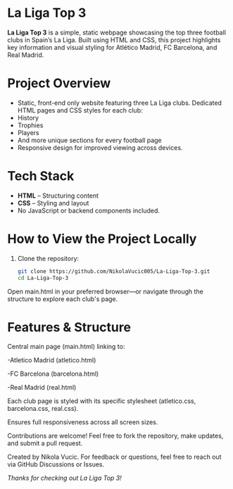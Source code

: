 # La Liga Top 3

**La Liga Top 3** is a simple, static webpage showcasing the top three football clubs in Spain’s La Liga. Built using HTML and CSS, this project highlights key information and visual styling for 
Atlético Madrid, FC Barcelona, and Real Madrid.

# Project Overview

- Static, front-end only website featuring three La Liga clubs.
Dedicated HTML pages and CSS styles for each club:
- History
- Trophies
- Players
- And more unique sections for every football page
- Responsive design for improved viewing across devices.

#  Tech Stack

- **HTML** – Structuring content
- **CSS** – Styling and layout 
- No JavaScript or backend components included.

# How to View the Project Locally

1. Clone the repository:
   ```bash
   git clone https://github.com/NikolaVucic005/La-Liga-Top-3.git
   cd La-Liga-Top-3
Open main.html in your preferred browser—or navigate through the structure to explore each club's page.

# Features & Structure
Central main page (main.html) linking to:

-Atletico Madrid (atletico.html)

-FC Barcelona (barcelona.html)

-Real Madrid (real.html)

Each club page is styled with its specific stylesheet (atletico.css, barcelona.css, real.css).

Ensures full responsiveness across all screen sizes.

Contributions are welcome! Feel free to fork the repository, make updates, and submit a pull request.

Created by Nikola Vucic. For feedback or questions, feel free to reach out via GitHub Discussions or Issues.

*Thanks for checking out La Liga Top 3!*
